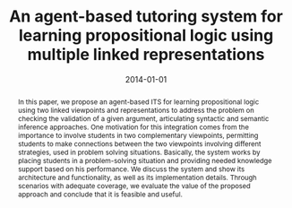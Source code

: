 ---
title: 'An agent-based tutoring system for learning propositional logic using multiple linked representations'

# Authors
# If you created a profile for a user (e.g. the default `admin` user), write the username (folder name) here
# and it will be replaced with their full name and linked to their profile.
authors:
  - Evandro Costa
  - Emanuele Tuane Silva
  - Anderson Santos
  - Alexandre Carlos Santos Azevedo
  - admin
  - Marios Tacio Silva
  - Hemilis Rocha
  - Caroline Lima

# Author notes (optional)
#author_notes:
#  - 'Equal contribution'
#  - 'Equal contribution'

date: '2014-01-01'
doi: '10.1109/FIE.2014.7044342'

# Schedule page publish date (NOT publication's date).
publishDate: '2024-02-22T17:03:41.217947Z'

# Publication type.
# Accepts a single type but formatted as a YAML list (for Hugo requirements).
# Enter a publication type from the CSL standard.
publication_types: ['paper-conference']

# Publication name and optional abbreviated publication name.
publication: In *IEEE Frontiers in Education Conference*
publication_short: In *FIE*

abstract: 'In this paper, we propose an agent-based ITS for learning propositional logic using two linked viewpoints and representations to address the problem on checking the validation of a given argument, articulating syntactic and semantic inference approaches. One motivation for this integration comes from the importance to involve students in two complementary viewpoints, permitting students to make connections between the two viewpoints involving different strategies, used in problem solving situations. Basically, the system works by placing students in a problem-solving situation and providing needed knowledge support based on his performance. We discuss the system and show its architecture and functionality, as well as its implementation details. Through scenarios with adequate coverage, we evaluate the value of the proposed approach and conclude that it is feasible and useful.'

# Summary. An optional shortened abstract.
#summary: Lorem ipsum dolor sit amet, consectetur adipiscing elit. Duis posuere tellus ac convallis placerat. Proin tincidunt magna sed ex sollicitudin condimentum.

tags: [Education, AI]

# Display this page in the Featured widget?
featured: true

# Custom links (uncomment lines below)
# links:
# - name: Custom Link
#   url: http://example.org

url_pdf: 'https://ieeexplore.ieee.org/abstract/document/7044342'
#url_code: 'https://github.com/HugoBlox/hugo-blox-builder'
#url_dataset: 'https://github.com/HugoBlox/hugo-blox-builder'
#url_poster: ''
#url_project: ''
#url_slides: ''
#url_source: 'https://github.com/HugoBlox/hugo-blox-builder'
#url_video: 'https://youtube.com'

# Featured image
# To use, add an image named `featured.jpg/png` to your page's folder.
image:
  caption: ''
  focal_point: ''
  preview_only: false

# Associated Projects (optional).
#   Associate this publication with one or more of your projects.
#   Simply enter your project's folder or file name without extension.
#   E.g. `internal-project` references `content/project/internal-project/index.md`.
#   Otherwise, set `projects: []`.
#projects:
#  - Marvin

# Slides (optional).
#   Associate this publication with Markdown slides.
#   Simply enter your slide deck's filename without extension.
#   E.g. `slides: "example"` references `content/slides/example/index.md`.
#   Otherwise, set `slides: ""`.
#slides: example
---